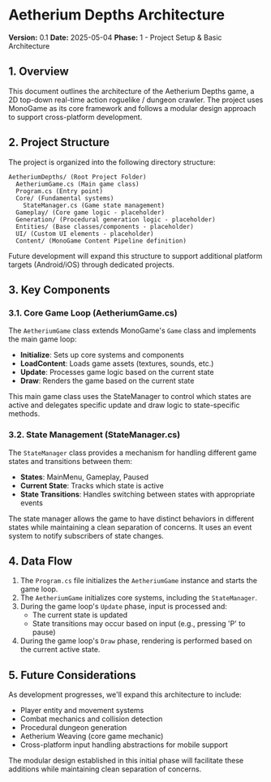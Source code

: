 # Aetherium Depths Architecture

**Version:** 0.1
**Date:** 2025-05-04
**Phase:** 1 - Project Setup & Basic Architecture

## 1. Overview

This document outlines the architecture of the Aetherium Depths game, a 2D top-down real-time action roguelike / dungeon crawler. The project uses MonoGame as its core framework and follows a modular design approach to support cross-platform development.

## 2. Project Structure

The project is organized into the following directory structure:

```
AetheriumDepths/ (Root Project Folder)
  AetheriumGame.cs (Main game class)
  Program.cs (Entry point)
  Core/ (Fundamental systems)
    StateManager.cs (Game state management)
  Gameplay/ (Core game logic - placeholder)
  Generation/ (Procedural generation logic - placeholder)
  Entities/ (Base classes/components - placeholder)
  UI/ (Custom UI elements - placeholder)
  Content/ (MonoGame Content Pipeline definition)
```

Future development will expand this structure to support additional platform targets (Android/iOS) through dedicated projects.

## 3. Key Components

### 3.1. Core Game Loop (AetheriumGame.cs)

The `AetheriumGame` class extends MonoGame's `Game` class and implements the main game loop:
- **Initialize**: Sets up core systems and components
- **LoadContent**: Loads game assets (textures, sounds, etc.)
- **Update**: Processes game logic based on the current state
- **Draw**: Renders the game based on the current state

This main game class uses the StateManager to control which states are active and delegates specific update and draw logic to state-specific methods.

### 3.2. State Management (StateManager.cs)

The `StateManager` class provides a mechanism for handling different game states and transitions between them:

- **States**: MainMenu, Gameplay, Paused
- **Current State**: Tracks which state is active
- **State Transitions**: Handles switching between states with appropriate events

The state manager allows the game to have distinct behaviors in different states while maintaining a clean separation of concerns. It uses an event system to notify subscribers of state changes.

## 4. Data Flow

1. The `Program.cs` file initializes the `AetheriumGame` instance and starts the game loop.
2. The `AetheriumGame` initializes core systems, including the `StateManager`.
3. During the game loop's `Update` phase, input is processed and:
   - The current state is updated
   - State transitions may occur based on input (e.g., pressing 'P' to pause)
4. During the game loop's `Draw` phase, rendering is performed based on the current active state.

## 5. Future Considerations

As development progresses, we'll expand this architecture to include:
- Player entity and movement systems
- Combat mechanics and collision detection
- Procedural dungeon generation
- Aetherium Weaving (core game mechanic)
- Cross-platform input handling abstractions for mobile support

The modular design established in this initial phase will facilitate these additions while maintaining clean separation of concerns.
